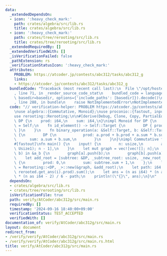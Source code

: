 ```yaml
---
data:
  _extendedDependsOn:
  - icon: ':heavy_check_mark:'
    path: crates/algebra/src/lib.rs
    title: crates/algebra/src/lib.rs
  - icon: ':heavy_check_mark:'
    path: crates/tree/rerooting/src/lib.rs
    title: crates/tree/rerooting/src/lib.rs
  _extendedRequiredBy: []
  _extendedVerifiedWith: []
  _isVerificationFailed: false
  _pathExtension: rs
  _verificationStatusIcon: ':heavy_check_mark:'
  attributes:
    PROBLEM: https://atcoder.jp/contests/abc312/tasks/abc312_g
    links:
    - https://atcoder.jp/contests/abc312/tasks/abc312_g
  bundledCode: "Traceback (most recent call last):\n  File \"/opt/hostedtoolcache/Python/3.10.15/x64/lib/python3.10/site-packages/onlinejudge_verify/documentation/build.py\"\
    , line 71, in _render_source_code_stat\n    bundled_code = language.bundle(stat.path,\
    \ basedir=basedir, options={'include_paths': [basedir]}).decode()\n  File \"/opt/hostedtoolcache/Python/3.10.15/x64/lib/python3.10/site-packages/onlinejudge_verify/languages/rust.py\"\
    , line 288, in bundle\n    raise NotImplementedError\nNotImplementedError\n"
  code: "// verification-helper: PROBLEM https://atcoder.jp/contests/abc312/tasks/abc312_g\n\
    \nuse algebra::{Commutative, Monoid};\nuse proconio::{fastout, input, marker::Usize1};\n\
    use rerooting::Rerooting;\n\n#[derive(Debug, Clone, Copy, PartialEq, Eq)]\nstruct\
    \ DP {\n    prod: i64,\n    sum: i64,\n}\nimpl Monoid for DP {\n    type Target\
    \ = Self;\n    fn id_element() -> Self::Target {\n        DP { prod: 0, sum: 0\
    \ }\n    }\n    fn binary_operation(a: &Self::Target, b: &Self::Target) -> Self::Target\
    \ {\n        DP {\n            prod: a.prod + b.prod + a.sum * b.sum,\n      \
    \      sum: a.sum + b.sum,\n        }\n    }\n}\nimpl Commutative for DP {}\n\n\
    #[fastout]\nfn main() {\n    input! {\n        n: usize,\n        a_b: [(Usize1,\
    \ Usize1); n - 1],\n    }\n    let mut graph = vec![vec![]; n];\n    for &(a,\
    \ b) in &a_b {\n        graph[a].push(b);\n        graph[b].push(a);\n    }\n\
    \    let add_root = |subtree: &DP, _subtree_root: usize, _new_root: usize| DP\
    \ {\n        prod: 0,\n        sum: subtree.sum + 1,\n    };\n    let rerooted\
    \ = Rerooting::<DP, _>::new(&graph, &add_root);\n    let path: i64 = (0..n).map(|i|\
    \ rerooted.get_ans(i).prod).sum();\n    let ans = (n as i64) * (n as i64 - 1)\
    \ * (n as i64 - 2) / 6 - path;\n    println!(\"{}\", ans);\n}\n"
  dependsOn:
  - crates/algebra/src/lib.rs
  - crates/tree/rerooting/src/lib.rs
  isVerificationFile: true
  path: verify/AtCoder/abc312g/src/main.rs
  requiredBy: []
  timestamp: '2024-09-16 18:40:00+09:00'
  verificationStatus: TEST_ACCEPTED
  verifiedWith: []
documentation_of: verify/AtCoder/abc312g/src/main.rs
layout: document
redirect_from:
- /verify/verify/AtCoder/abc312g/src/main.rs
- /verify/verify/AtCoder/abc312g/src/main.rs.html
title: verify/AtCoder/abc312g/src/main.rs
---
```

